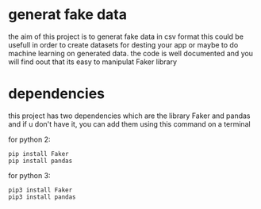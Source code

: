 # generat fake data

the aim of this project is to generat fake data in csv format this could be usefull in order to create datasets for desting your app or maybe to do machine learning on generated data.
the code is well documented and you will find oout that its easy to manipulat Faker library

# dependencies

this project has two  dependencies which are the  library Faker and pandas and if u don't have it, you can add them using this command on a terminal 

for python 2:

```
pip install Faker
pip install pandas

```

for python 3:

```
pip3 install Faker
pip3 install pandas


```